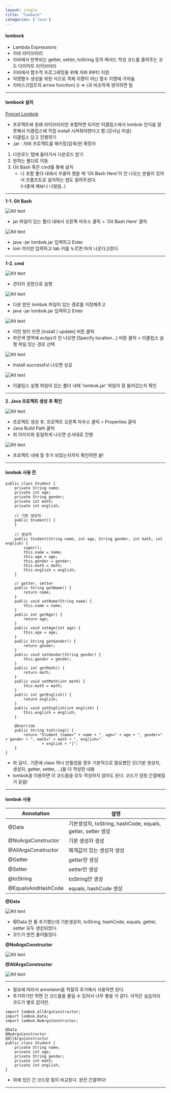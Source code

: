 ```yaml
---
layout: single
title: "lombock"
categories: ['Java']
---
```


#### lombock
* Lambda Expressions
* 자바 라이브러리
* 자바에서 반복되는 getter, setter, toString 등의 메서드 작성 코드를 줄여주는 코드 다이어트 라이브러리
* 자바에서 함수적 프로그래밍을 위해 자바 8부터 지원
* 익명함수 생성을 위한 식으로 객체 지향이 아닌 함수 지향에 가까움
* 자바스크립트의 arrow function( () => )과 비슷하게 생각하면 됨

***

#### lombock 설치
[Projcet Lombok]   

* 프로젝트에 원래 라이브러리만 포함하면 되지만 이클립스에서 lombok 인식을 잘 못해서 이클립스에 직접 install 시켜줘야한다고 함.(강사님 피셜)
* 이클립스 닫고 진행하기
* .jar : 자바 프로젝트를 패키징(압축)한 확장자
   
1. 다운로드 탭에 들어가서 다운로드 받기
2. 원하는 폴더로 이동
3. Git Bash 혹은 cmd를 통해 설치
    * 나 포함 폴더 내에서 우클릭 했을 때 'Git Bash Here'이 안 나오는 분들이 있어서 프롬프트로 설치하는 법도 알려주셨다.   
    (나중에 해보니 나왔음..)

***

**1-1. Git Bash**   
   
![Alt text](/assets/images/lombok/lombok01.jpg)  
   
* jar 파일이 있는 폴더 내에서 오른쪽 마우스 클릭 > 'Git Bash Here' 클릭
   
![Alt text](/assets/images/lombok/lombok06.jpg)  
   
* java -jar lombok.jar 입력하고 Enter   
* lom 까지만 입력하고 tab 키를 누르면 마저 나온다고한다
   
***

**1-2. cmd**
   
![Alt text](/assets/images/lombok/lombok02.jpg)  
   
* 관리자 권한으로 실행
   
![Alt text](/assets/images/lombok/lombok03.jpg)  
   
* 다운 받은 lombok 파일이 있는 경로를 지정해주고   
* java -jar lombok.jar 입력하고 Enter
   
![Alt text](/assets/images/lombok/lombok04.jpg)  
   
* 이런 창이 뜨면 [install / update] 버튼 클릭
* 파란색 영역에 eclips가 안 나오면 [Specify location...] 버튼 클릭 > 이클립스 실행 파일 있는 경로 선택
   
![Alt text](/assets/images/lombok/lombok05.jpg)  

* Install successful 나오면 성공
   
![Alt text](/assets/images/lombok/lombok07.jpg)  
   
* 이클립스 실행 파일이 있는 폴더 내에 'lombok.jar' 파일이 잘 들어갔는지 확인

***

**2. Java 프로젝트 생성 후 확인**
   
![Alt text](/assets/images/lombok/lombok08.jpg)  
   
* 프로젝트 생성 후, 프로젝트 오른쪽 마우스 클릭 > Properties 클릭
* Java Build Path 클릭
* 위 이미지와 동일하게 나오면 순서대로 진행
   
![Alt text](/assets/images/lombok/lombok09.jpg)  
   
* 프로젝트 내에 잘 추가 되었는지까지 확인하면 끝!

***

#### lombok 사용 전
   
```
public class Student {
	private String name;
	private int age;
	private String gender;
	private int math;
	private int english;
	
	// 기본 생성자
	public Student() {
	}
	
	// 생성자
	public Student(String name, int age, String gender, int math, int english) {
		super();
		this.name = name;
		this.age = age;
		this.gender = gender;
		this.math = math;
		this.english = english;
	}
	
	// getter, setter
	public String getName() {
		return name;
	}
	public void setName(String name) {
		this.name = name;
	}
	public int getAge() {
		return age;
	}
	public void setAge(int age) {
		this.age = age;
	}
	public String getGender() {
		return gender;
	}
	public void setGender(String gender) {
		this.gender = gender;
	}
	public int getMath() {
		return math;
	}
	public void setMath(int math) {
		this.math = math;
	}
	public int getEnglish() {
		return english;
	}
	public void setEnglish(int english) {
		this.english = english;
	}

	@Override
	public String toString() {
		return "Student [name=" + name + ", age=" + age + ", gender=" + gender + ", math=" + math + ", english="
				+ english + "]";
	}
}
```   
   
* 와 길다.. 기존에 class 하나 만들었을 경우 기본적으로 필요했던 것(기본 생성자, 생성자, getter, setter, ...)들 다 작성한 내용
* lombok을 이용하면 이 코드들을 모두 작성하지 않아도 된다. 코드가 엄청 간결해질 거 같음!
   
***

#### lombok 사용
   
|Annotation|설명|
|-----|--------|
|@Data|기본생성자, toString, hashCode, equals, getter, setter 생성|
|@NoArgsConstructor|기본 생성자 생성|
|@AllArgsConstructor|매개값이 있는 생성자 생성|
|@Getter|getter만 생성|
|@Setter|setter만 생성|
|@toString|toString만 생성|
|@EqualsAndHashCode|equals, hashCode 생성|   
   
**@Data**
   
![Alt text](/assets/images/lombok/lombok10.jpg)  
   
* @Data 한 줄 추가했는데 기본생성자, toString, hashCode, equals, getter, setter 모두 생성되었다.
* 코드가 완전 줄어들었다.
   
**@NoArgsConstructor**
   
![Alt text](/assets/images/lombok/lombok11.jpg)  
   
**@AllArgsConstructor**
   
![Alt text](/assets/images/lombok/lombok12.jpg)  
   
***

* 필요에 따라서 annotaion을 적절히 추가해서 사용하면 된다.
* 추가하기만 하면 긴 코드들을 줄일 수 있어서 너무 좋을 거 같다. 아직은 실습이라 코드가 별로 없지만.
   
```
import lombok.AllArgsConstructor;
import lombok.Data;
import lombok.NoArgsConstructor;

@Data
@NoArgsConstructor
@AllArgsConstructor
public class Student {
	private String name;
	private int age;
	private String gender;
	private int math;
	private int english;
}
```
   
* 위에 있던 긴 코드랑 많이 비교된다. 완전 간결하다!
   
***


[Projcet Lombok]: https://projectlombok.org/